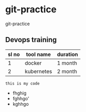 # git-practice
git-practice


## Devops training 

sl no | tool name | duration 
------|-----------|----------
1 | docker | 1 month
2 | kubernetes | 2 month

```
this is my code 
```

- fhghig
- fghhgo'
- kghhgo
